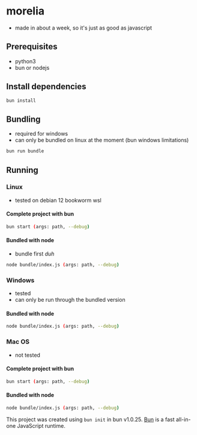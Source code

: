 # morelia
- made in about a week, so it's just as good as javascript

## Prerequisites
- python3
- bun or nodejs

## Install dependencies
```bash
bun install
```

## Bundling
- required for windows
- can only be bundled on linux at the moment (bun windows limitations)
```bash
bun run bundle
```

## Running

### Linux
-  tested on debian 12 bookworm wsl
#### Complete project with bun
```bash
bun start (args: path, --debug)
```

#### Bundled with node
- bundle first *duh*
```bash
node bundle/index.js (args: path, --debug)
```

### Windows
- tested
- can only be run through the bundled version
#### Bundled with node
```bash
node bundle/index.js (args: path, --debug)
```

### Mac OS
- not tested
#### Complete project with bun
```bash
bun start (args: path, --debug)
```

#### Bundled with node
```bash
node bundle/index.js (args: path, --debug)
```


This project was created using `bun init` in bun v1.0.25. [Bun](https://bun.sh) is a fast all-in-one JavaScript runtime.